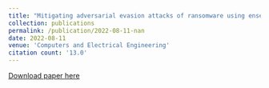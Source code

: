 ```yaml
---
title: "Mitigating adversarial evasion attacks of ransomware using ensemble learning"
collection: publications
permalink: /publication/2022-08-11-nan
date: 2022-08-11
venue: 'Computers and Electrical Engineering'
citation count: '13.0'
---
```

[Download paper here](https://scholar.google.com/citations?view_op=view_citation&hl=en&user=CCckbEUAAAAJ&citation_for_view=CCckbEUAAAAJ:86PQX7AUzd4C)
